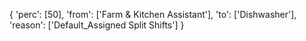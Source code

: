 {
    'perc': [50],
    'from': ['Farm & Kitchen Assistant'],
    'to': ['Dishwasher'],
    'reason': ['Default_Assigned Split Shifts']
    }
